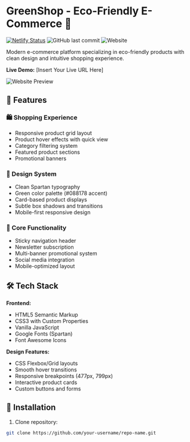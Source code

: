 # GreenShop - Eco-Friendly E-Commerce 🌿

[![Netlify Status](https://api.netlify.com/api/v1/badges/your-site-id/deploy-status)](https://app.netlify.com/sites/your-site-name/overview)
![GitHub last commit](https://img.shields.io/github/last-commit/your-username/repo-name)
![Website](https://img.shields.io/website?url=https%3A%2F%2Fyour-site-url.netlify.app%2F)

Modern e-commerce platform specializing in eco-friendly products with clean design and intuitive shopping experience.

**Live Demo:** [Insert Your Live URL Here]

![Website Preview](https://via.placeholder.com/1920x1080.png?text=GreenShop+Showcase)

## 🌟 Features

### 🛍️ Shopping Experience
- Responsive product grid layout
- Product hover effects with quick view
- Category filtering system
- Featured product sections
- Promotional banners

### 🎨 Design System
- Clean Spartan typography
- Green color palette (#088178 accent)
- Card-based product displays
- Subtle box shadows and transitions
- Mobile-first responsive design

### 🛒 Core Functionality
- Sticky navigation header
- Newsletter subscription
- Multi-banner promotional system
- Social media integration
- Mobile-optimized layout

## 🛠️ Tech Stack

**Frontend:**
- HTML5 Semantic Markup
- CSS3 with Custom Properties
- Vanilla JavaScript
- Google Fonts (Spartan)
- Font Awesome Icons

**Design Features:**
- CSS Flexbox/Grid layouts
- Smooth hover transitions
- Responsive breakpoints (477px, 799px)
- Interactive product cards
- Custom buttons and forms

## 🚀 Installation

1. Clone repository:
```bash
git clone https://github.com/your-username/repo-name.git

